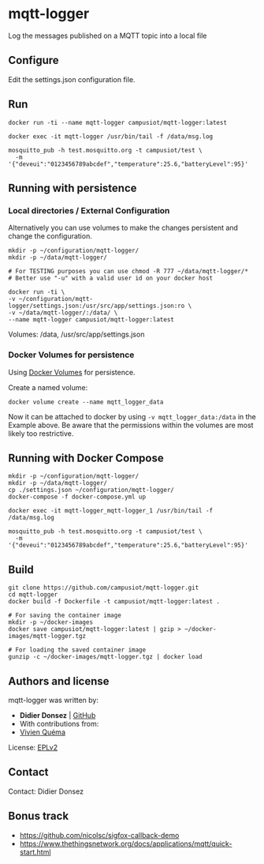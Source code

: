 mqtt-logger
===========

Log the messages published on a MQTT topic into a local file

## Configure

Edit the settings.json configuration file.

## Run

    docker run -ti --name mqtt-logger campusiot/mqtt-logger:latest

    docker exec -it mqtt-logger /usr/bin/tail -f /data/msg.log

    mosquitto_pub -h test.mosquitto.org -t campusiot/test \
      -m '{"deveui":"0123456789abcdef","temperature":25.6,"batteryLevel":95}'

## Running with persistence

### Local directories / External Configuration

Alternatively you can use volumes to make the changes
persistent and change the configuration.

    mkdir -p ~/configuration/mqtt-logger/
    mkdir -p ~/data/mqtt-logger/

    # For TESTING purposes you can use chmod -R 777 ~/data/mqtt-logger/*
    # Better use "-u" with a valid user id on your docker host

    docker run -ti \
    -v ~/configuration/mqtt-logger/settings.json:/usr/src/app/settings.json:ro \
    -v ~/data/mqtt-logger/:/data/ \
    --name mqtt-logger campusiot/mqtt-logger:latest

Volumes: /data, /usr/src/app/settings.json

### Docker Volumes for persistence

Using [Docker Volumes](https://docs.docker.com/engine/userguide/containers/dockervolumes/) for persistence.

Create a named volume:

    docker volume create --name mqtt_logger_data

Now it can be attached to docker by using `-v mqtt_logger_data:/data` in the
Example above. Be aware that the permissions within the volumes
are most likely too restrictive.

## Running with Docker Compose

    mkdir -p ~/configuration/mqtt-logger/
    mkdir -p ~/data/mqtt-logger/
    cp ./settings.json ~/configuration/mqtt-logger/
    docker-compose -f docker-compose.yml up

    docker exec -it mqtt-logger_mqtt-logger_1 /usr/bin/tail -f /data/msg.log
    
    mosquitto_pub -h test.mosquitto.org -t campusiot/test \
      -m '{"deveui":"0123456789abcdef","temperature":25.6,"batteryLevel":95}'

## Build

    git clone https://github.com/campusiot/mqtt-logger.git
    cd mqtt-logger
    docker build -f Dockerfile -t campusiot/mqtt-logger:latest .

    # For saving the container image
    mkdir -p ~/docker-images
    docker save campusiot/mqtt-logger:latest | gzip > ~/docker-images/mqtt-logger.tgz

    # For loading the saved container image
    gunzip -c ~/docker-images/mqtt-logger.tgz | docker load

## Authors and license

mqtt-logger was written by:

* **Didier Donsez** | [GitHub](https://github.com/donsez/)
* With contributions from:
 * [Vivien Quéma](https://github.com/quema)

License: [EPLv2](https://www.eclipse.org/legal/epl-2.0/)

## Contact

Contact: Didier Donsez

## Bonus track
* https://github.com/nicolsc/sigfox-callback-demo
* https://www.thethingsnetwork.org/docs/applications/mqtt/quick-start.html
